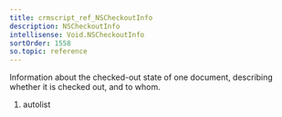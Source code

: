 ```yaml
---
title: crmscript_ref_NSCheckoutInfo
description: NSCheckoutInfo
intellisense: Void.NSCheckoutInfo
sortOrder: 1558
so.topic: reference
---
```



Information about the checked-out state of one document, describing whether it is checked out, and to whom.




1. autolist

